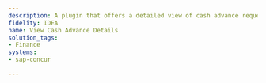 ```yaml
---
description: A plugin that offers a detailed view of cash advance requests and statuses.
fidelity: IDEA
name: View Cash Advance Details
solution_tags:
- Finance
systems:
- sap-concur

---
```

